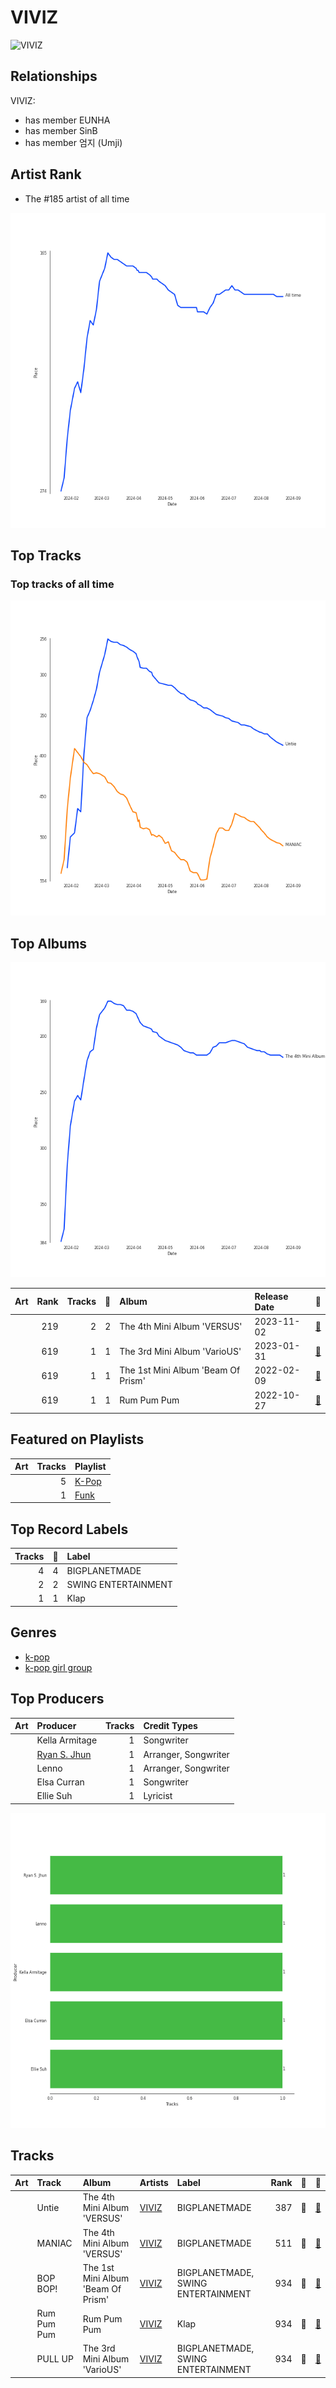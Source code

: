 
# VIVIZ


<img src="https://i.scdn.co/image/ab6761610000e5eb050bd4c225df076baeb835ad" alt="VIVIZ" width="100" />

## Relationships

VIVIZ:
- has member EUNHA
- has member SinB
- has member 엄지 (Umji)

## Artist Rank
- The #185 artist of all time

![Rank of VIVIZ over time](../../images/artists/viviz/rank_time_series.png)
## Top Tracks


### Top tracks of all time

![Track score ranking over time](../../images/artists/viviz/track_rank_time_series_score.png)
## Top Albums

![Album ranking over time](../../images/artists/viviz/album_rank_time_series.png)

| Art | Rank | Tracks | 💚 | Album | Release Date | 🔗 |
|:---|---:|---:|---:|:---|:---|:---|
| <img src="https://i.scdn.co/image/ab67616d0000b273047aaa5b1361b255b255e41d" alt="" width="50" /> | 219 | 2 | 2 | The 4th Mini Album 'VERSUS' | 2023-11-02 | [🔗](https://open.spotify.com/album/56EQPw5TQ6OPVYbbmuzw7y) |
| <img src="https://i.scdn.co/image/ab67616d0000b2730d9c2a11edd1a7efcd73f0d1" alt="" width="50" /> | 619 | 1 | 1 | The 3rd Mini Album 'VarioUS' | 2023-01-31 | [🔗](https://open.spotify.com/album/2XZJWoPAW0Ah1msTIFXFSt) |
| <img src="https://i.scdn.co/image/ab67616d0000b273f24273de181c40800f143742" alt="" width="50" /> | 619 | 1 | 1 | The 1st Mini Album 'Beam Of Prism' | 2022-02-09 | [🔗](https://open.spotify.com/album/1SO45pKRdNI74Rdx7Hynh2) |
| <img src="https://i.scdn.co/image/ab67616d0000b273bb8691877aed9576018d2c1b" alt="" width="50" /> | 619 | 1 | 1 | Rum Pum Pum | 2022-10-27 | [🔗](https://open.spotify.com/album/1OeKgT4UKXTfZ5cDIs0HsZ) |

## Featured on Playlists
| Art | Tracks | Playlist |
|:---|---:|:---|
| <img src="https://mosaic.scdn.co/640/ab67616d00001e02505190077497c230422f2934ab67616d00001e027dd8f95320e8ef08aa121dfeab67616d00001e028164cd1a2e03b7ca2db9ff5eab67616d00001e02ff7c2dfd0ed9b2cf6bf9c818" alt="" width="50" /> | 5 | [K-Pop](../../playlists/k-pop/overview.md) |
| <img src="https://mosaic.scdn.co/640/ab67616d00001e020f7e2aa2f1d7ea0fd2e206c0ab67616d00001e0216aaf05fe82237576a7d0e38ab67616d00001e0220112a0321d2efc7384db456ab67616d00001e02f93159d78849714fcf118bb3" alt="" width="50" /> | 1 | [Funk](../../playlists/funk/overview.md) |

## Top Record Labels

| Tracks | 💚 | Label |
|---:|---:|:---|
| 4 | 4 | BIGPLANETMADE |
| 2 | 2 | SWING ENTERTAINMENT |
| 1 | 1 | Klap |

## Genres

- [k-pop](../../genres/k-pop/overview.md)
- [k-pop girl group](../../genres/k-pop_girl_group/overview.md)

## Top Producers

| Art | Producer | Tracks | Credit Types |
|:---|:---|---:|:---|
| | Kella Armitage | 1 | Songwriter |
| | [Ryan S. Jhun](../../producers/ryan_s__jhun/overview.md) | 1 | Arranger, Songwriter |
| | Lenno | 1 | Arranger, Songwriter |
| | Elsa Curran | 1 | Songwriter |
| | Ellie Suh | 1 | Lyricist |

![Bar chart of top 5 producers](../../images/artists/viviz/producers.png)
## Tracks

| Art | Track | Album | Artists | Label | Rank | 💚 | 🔗 |
|:---|:---|:---|:---|:---|---:|:---|:---|
| <img src="https://i.scdn.co/image/ab67616d0000b273047aaa5b1361b255b255e41d" alt="" width="50" /> | Untie | The 4th Mini Album 'VERSUS' | [VIVIZ](overview.md) | BIGPLANETMADE | 387 | 💚 | [🔗](https://open.spotify.com/track/2tEuf4YE9NbDO39DI35QZd) |
| <img src="https://i.scdn.co/image/ab67616d0000b273047aaa5b1361b255b255e41d" alt="" width="50" /> | MANIAC | The 4th Mini Album 'VERSUS' | [VIVIZ](overview.md) | BIGPLANETMADE | 511 | 💚 | [🔗](https://open.spotify.com/track/618OKP1lBkNJL8uZdNSvQE) |
| <img src="https://i.scdn.co/image/ab67616d0000b273f24273de181c40800f143742" alt="" width="50" /> | BOP BOP! | The 1st Mini Album 'Beam Of Prism' | [VIVIZ](overview.md) | BIGPLANETMADE, SWING ENTERTAINMENT | 934 | 💚 | [🔗](https://open.spotify.com/track/3FNuG1PjKcOu7tAqZKB4kZ) |
| <img src="https://i.scdn.co/image/ab67616d0000b273bb8691877aed9576018d2c1b" alt="" width="50" /> | Rum Pum Pum | Rum Pum Pum | [VIVIZ](overview.md) | Klap | 934 | 💚 | [🔗](https://open.spotify.com/track/0orUoBenQ9Cwx26z4I4RAT) |
| <img src="https://i.scdn.co/image/ab67616d0000b2730d9c2a11edd1a7efcd73f0d1" alt="" width="50" /> | PULL UP | The 3rd Mini Album 'VarioUS' | [VIVIZ](overview.md) | BIGPLANETMADE, SWING ENTERTAINMENT | 934 | 💚 | [🔗](https://open.spotify.com/track/4Jmrkz9hytD3jaLDkZ7Qvc) |

